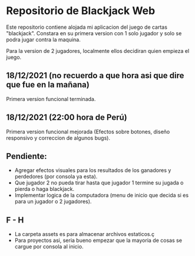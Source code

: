 # Repositorio de Blackjack Web

Este repositorio contiene alojada mi aplicacion del juego de cartas "blackjack". Constara en su primera version con 1 solo jugador y solo se podra jugar contra la maquina.

Para la version de 2 jugadores, localmente ellos decidiran quien empieza el juego.

## 18/12/2021 (no recuerdo a que hora asi que dire que fue en la mañana)

Primera version funcional terminada.
## 18/12/2021 (22:00 hora de Perú)

Primera version funcional mejorada (Efectos sobre botones, diseño responsivo y correccion de algunos bugs).

## Pendiente:

- Agregar efectos visuales para los resultados de los ganadores y perdedores (por consola ya esta).
- Que jugador 2 no pueda tirar hasta que jugador 1 termine su jugada o pierda o haga blackjack.
- Implementar logica de la computadora (menu de inicio que decida si es para un jugador o 2 jugadores).

## F - H

- La carpeta assets es para almacenar archivos estaticos.ç
- Para proyectos asi, seria bueno empezar que la mayoria de cosas se cargue por consola al inicio.

